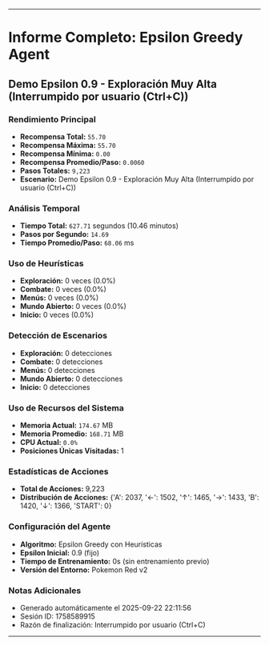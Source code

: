 
---
# Informe Completo: Epsilon Greedy Agent
## Demo Epsilon 0.9 - Exploración Muy Alta (Interrumpido por usuario (Ctrl+C))

### **Rendimiento Principal**
- **Recompensa Total:** `55.70`
- **Recompensa Máxima:** `55.70`
- **Recompensa Mínima:** `0.00`
- **Recompensa Promedio/Paso:** `0.0060`
- **Pasos Totales:** `9,223`
- **Escenario:** Demo Epsilon 0.9 - Exploración Muy Alta (Interrumpido por usuario (Ctrl+C))

### **Análisis Temporal**
- **Tiempo Total:** `627.71` segundos (10.46 minutos)
- **Pasos por Segundo:** `14.69`
- **Tiempo Promedio/Paso:** `68.06` ms

### **Uso de Heurísticas**
- **Exploración:** 0 veces (0.0%)
- **Combate:** 0 veces (0.0%)
- **Menús:** 0 veces (0.0%)
- **Mundo Abierto:** 0 veces (0.0%)
- **Inicio:** 0 veces (0.0%)

### **Detección de Escenarios**
- **Exploración:** 0 detecciones
- **Combate:** 0 detecciones
- **Menús:** 0 detecciones
- **Mundo Abierto:** 0 detecciones
- **Inicio:** 0 detecciones

### **Uso de Recursos del Sistema**
- **Memoria Actual:** `174.67` MB
- **Memoria Promedio:** `168.71` MB
- **CPU Actual:** `0.0%`
- **Posiciones Únicas Visitadas:** 1

### **Estadísticas de Acciones**
- **Total de Acciones:** 9,223
- **Distribución de Acciones:** {'A': 2037, '←': 1502, '↑': 1465, '→': 1433, 'B': 1420, '↓': 1366, 'START': 0}

### **Configuración del Agente**
- **Algoritmo:** Epsilon Greedy con Heurísticas
- **Epsilon Inicial:** 0.9 (fijo)
- **Tiempo de Entrenamiento:** 0s (sin entrenamiento previo)
- **Versión del Entorno:** Pokemon Red v2

### **Notas Adicionales**
- Generado automáticamente el 2025-09-22 22:11:56
- Sesión ID: 1758589915
- Razón de finalización: Interrumpido por usuario (Ctrl+C)

---
